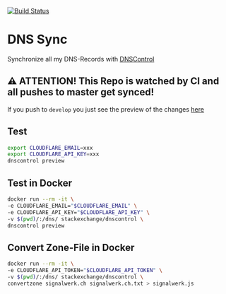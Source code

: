 [![Build Status](https://ci.signalwerk.ch/api/badges/signalwerk/dns/status.svg)](https://ci.signalwerk.ch/signalwerk/dns)

# DNS Sync
Synchronize all my DNS-Records with [DNSControl](https://github.com/StackExchange/dnscontrol)

## ⚠️ ATTENTION! This Repo is watched by CI and all pushes to master get synced!
If you push to `develop` you just see the preview of the changes [here](https://ci.signalwerk.ch/signalwerk/dns)

## Test
```sh
export CLOUDFLARE_EMAIL=xxx
export CLOUDFLARE_API_KEY=xxx
dnscontrol preview
```

## Test in Docker
```sh
docker run --rm -it \
-e CLOUDFLARE_EMAIL="$CLOUDFLARE_EMAIL" \
-e CLOUDFLARE_API_KEY="$CLOUDFLARE_API_KEY" \
-v $(pwd)/:/dns/ stackexchange/dnscontrol \
dnscontrol preview

```

## Convert Zone-File in Docker
```sh
docker run --rm -it \
-e CLOUDFLARE_API_TOKEN="$CLOUDFLARE_API_TOKEN" \
-v $(pwd)/:/dns/ stackexchange/dnscontrol \
convertzone signalwerk.ch signalwerk.ch.txt > signalwerk.js

```
